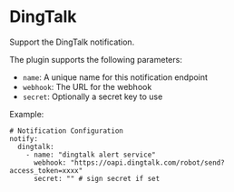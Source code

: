 # DingTalk

Support the DingTalk notification.

The plugin supports the following parameters:

* `name`: A unique name for this notification endpoint
* `webhook`: The URL for the webhook
* `secret`: Optionally a secret key to use

Example:

```
# Notification Configuration
notify:
  dingtalk:
    - name: "dingtalk alert service"
      webhook: "https://oapi.dingtalk.com/robot/send?access_token=xxxx"
      secret: "" # sign secret if set
```
